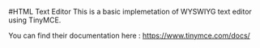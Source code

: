 #HTML Text Editor
This is a basic implemetation of WYSWIYG text editor using TinyMCE.

You can find their documentation here : https://www.tinymce.com/docs/